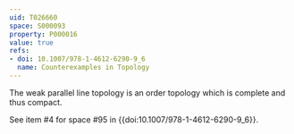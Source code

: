 ```yaml
---
uid: T026660
space: S000093
property: P000016
value: true
refs:
- doi: 10.1007/978-1-4612-6290-9_6
  name: Counterexamples in Topology
---
```


The weak parallel line topology is an order topology which is complete and thus compact.

See item #4 for space #95 in {{doi:10.1007/978-1-4612-6290-9_6}}.
